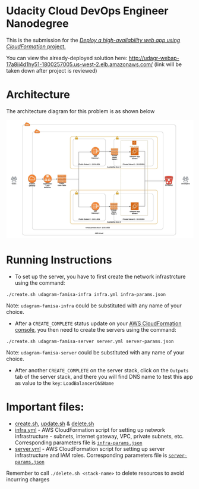 # Udacity Cloud DevOps Engineer Nanodegree

This is the submission for the [_Deploy a high-availability web app using CloudFormation_ project.](instructions.md)

You can view the already-deployed solution here: http://udagr-webap-17a8ii4d1hy51-1800257005.us-west-2.elb.amazonaws.com/ (link will be taken down after project is reviewed)

# Architecture

The architecture diagram for this problem is as shown below

![AWS Architecture](udagram-architecture.jpeg)

# Running Instructions

* To set up the server, you have to first create the network infrastrcture using the command:

```
./create.sh udagram-famisa-infra infra.yml infra-params.json
```
Note: `udagram-famisa-infra` could be substituted with any name of your choice.
* After a `CREATE_COMPLETE` status update on your [AWS CloudFormation console](https://console.aws.amazon.com/cloudformation), you then need to create the servers using the command:

```
./create.sh udagram-famisa-server server.yml server-params.json
```
Note: `udagram-famisa-server` could be substituted with any name of your choice.

* After another `CREATE_COMPLETE` on the server stack, click on the `Outputs` tab of the server stack, and there you will find DNS name to test this app as value to the `key`: `LoadBalancerDNSName`

# Important files:

* [create.sh](create.sh), [update.sh](update.sh) & [delete.sh](delete.sh)
* [infra.yml](infra.yml) - AWS CloudFormation script for setting up network infrastructure - subnets, internet gateway, VPC, private subnets, etc. Corresponding parameters file is [`infra-params.json`](infra-params.json)
* [server.yml](server.yml) - AWS CloudFormation script for setting up server infrastructure and IAM roles. Corresponding parameters file is [`server-params.json`](server-params.json)

Remember to call `./delete.sh <stack-name>` to delete resources to avoid incurring charges